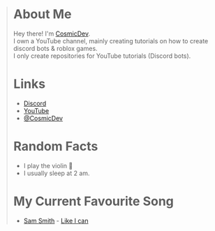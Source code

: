 > # __**About Me**__
>
> Hey there! I'm [CosmicDev](https://youtube.com/c/CosmicDev).\
> I own a YouTube channel, mainly creating tutorials on how to create discord bots & roblox games.\
> I only create repositories for YouTube tutorials (Discord bots).
>
> # __**Links**__
> * [Discord](https://discord.com/invite/EAUSe2UDxj)
> * [YouTube](https://youtube.com/c/CosmicDev)
> * [@CosmicDev](https://twitter.com/CosmicDev360)
> 
> # __**Random Facts**__
> * I play the violin  🎻
> * I usually sleep at 2 am.
> 
> # __**My Current Favourite Song**__
> * [Sam Smith](https://open.spotify.com/artist/2wY79sveU1sp5g7SokKOiI?si=SVfi46TRRs-JvXgvXcqO6A) - [Like I can](https://open.spotify.com/track/2TeLIzFBe3hxkPR5FIQZut?si=4cc2ea886a894785)
